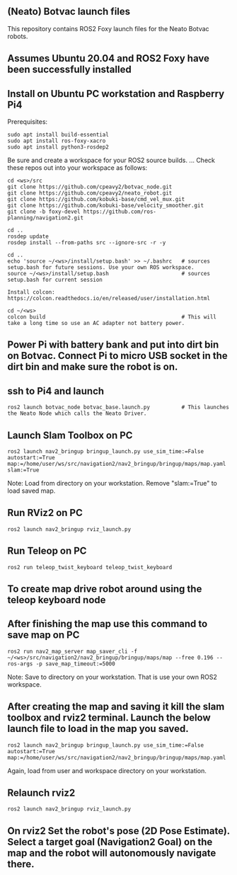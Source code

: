 ## (Neato) Botvac launch files
 
This repository contains ROS2 Foxy launch files for the Neato Botvac robots.
 
## Assumes Ubuntu 20.04 and ROS2 Foxy have been successfully installed
 
## Install on Ubuntu PC workstation and Raspberry Pi4
 
Prerequisites:
```
sudo apt install build-essential
sudo apt install ros-foxy-xacro
sudo apt install python3-rosdep2
```
Be sure and create a workspace for your ROS2 source builds.
...
Check these repos out into your workspace as follows:
```
cd <ws>/src
git clone https://github.com/cpeavy2/botvac_node.git
git clone https://github.com/cpeavy2/neato_robot.git
git clone https://github.com/kobuki-base/cmd_vel_mux.git
git clone https://github.com/kobuki-base/velocity_smoother.git
git clone -b foxy-devel https://github.com/ros-planning/navigation2.git
 
cd ..
rosdep update
rosdep install --from-paths src --ignore-src -r -y
 
cd ..
echo 'source ~/<ws>/install/setup.bash' >> ~/.bashrc   # sources setup.bash for future sessions. Use your own ROS workspace.
source ~/<ws>/install/setup.bash                       # sources setup.bash for current session

Install colcon:
https://colcon.readthedocs.io/en/released/user/installation.html

cd ~/<ws>
colcon build                                           # This will take a long time so use an AC adapter not battery power.
``` 
## Power Pi with battery bank and put into dirt bin on Botvac. Connect Pi to micro USB socket in the dirt bin and make sure the robot is on.
## ssh to Pi4 and launch
``` 
ros2 launch botvac_node botvac_base.launch.py          # This launches the Neato Node which calls the Neato Driver.
``` 
## Launch Slam Toolbox on PC
```
ros2 launch nav2_bringup bringup_launch.py use_sim_time:=False autostart:=True map:=/home/user/ws/src/navigation2/nav2_bringup/bringup/maps/map.yaml slam:=True
```  
   Note: Load from directory on your workstation. Remove "slam:=True" to load saved map.
 
## Run RViz2 on PC
```
ros2 launch nav2_bringup rviz_launch.py 
```
## Run Teleop on PC
``` 
ros2 run teleop_twist_keyboard teleop_twist_keyboard
``` 
## To create map drive robot around using the teleop keyboard node
 
## After finishing the map use this command to save map on PC

```
ros2 run nav2_map_server map_saver_cli -f ~/<ws>/src/navigation2/nav2_bringup/bringup/maps/map --free 0.196 --ros-args -p save_map_timeout:=5000
```
Note: Save to directory on your workstation. That is use your own ROS2 workspace.
 

## After creating the map and saving it kill the slam toolbox and rviz2 terminal. Launch the below launch file to load in the map you saved.

``` 
ros2 launch nav2_bringup bringup_launch.py use_sim_time:=False autostart:=True map:=/home/user/ws/src/navigation2/nav2_bringup/bringup/maps/map.yaml
```
Again, load from user and workspace directory on your workstation.

## Relaunch rviz2

```
ros2 launch nav2_bringup rviz_launch.py
```

## On rviz2 Set the robot's pose (2D Pose Estimate). Select a target goal (Navigation2 Goal) on the map and the robot will autonomously navigate there.
